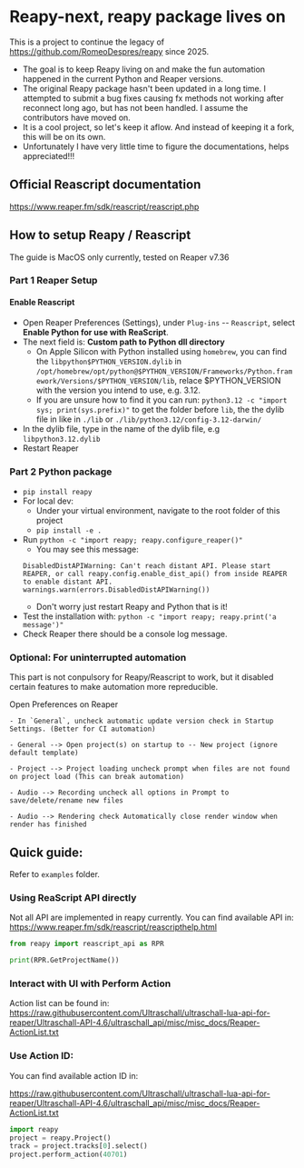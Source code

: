 # Reapy-next, reapy package lives on

This is a project to continue the legacy of https://github.com/RomeoDespres/reapy since 2025. 

- The goal is to keep Reapy living on and make the fun automation happened in the current Python and Reaper versions.
- The original Reapy package hasn't been updated in a long time. 
I attempted to submit a bug fixes causing fx methods not working after reconnect long ago, but has not been handled. I assume the contributors have moved on.
- It is a cool project, so let's keep it aflow. And instead of keeping it a fork, this will be on its own.
- Unfortunately I have very little time to figure the documentations, helps appreciated!!!

## Official Reascript documentation

https://www.reaper.fm/sdk/reascript/reascript.php

## How to setup Reapy / Reascript

The guide is MacOS only currently, tested on Reaper v7.36

### Part 1 Reaper Setup

#### Enable Reascript

- Open Reaper Preferences (Settings), under `Plug-ins` -- `Reascript`, select **Enable Python for use with ReaScript**. 
- The next field is: **Custom path to Python dll directory**
    - On Apple Silicon with Python installed using `homebrew`, you can find the `libpython$PYTHON_VERSION.dylib` in `/opt/homebrew/opt/python@$PYTHON_VERSION/Frameworks/Python.framework/Versions/$PYTHON_VERSION/lib`, relace $PYTHON_VERSION with the version you intend to use, e.g. 3.12.
    - If you are unsure how to find it you can run: `python3.12 -c "import sys; print(sys.prefix)"` to get the folder before `lib`, the the dylib file in like in `./lib` or `./lib/python3.12/config-3.12-darwin/`
- In the dylib file, type in the name of the dylib file, e.g `libpython3.12.dylib`
- Restart Reaper

### Part 2 Python package

- `pip install reapy`
- For local dev:
    - Under your virtual environment, navigate to the root folder of this project
    - `pip install -e .`
- Run `python -c "import reapy; reapy.configure_reaper()"`
    - You may see this message:
    ```
    DisabledDistAPIWarning: Can't reach distant API. Please start REAPER, or call reapy.config.enable_dist_api() from inside REAPER to enable distant API.
  warnings.warn(errors.DisabledDistAPIWarning())
    ```
    - Don't worry just restart Reapy and Python that is it!
- Test the installation with: `python -c "import reapy; reapy.print('a message')"`
- Check Reaper there should be a console log message.

### Optional: For uninterrupted automation

This part is not conpulsory for Reapy/Reascript to work, but it disabled certain features to make automation more repreducible. 

Open Preferences on Reaper

    - In `General`, uncheck automatic update version check in Startup Settings. (Better for CI automation)

    - General --> Open project(s) on startup to -- New project (ignore default template)

    - Project --> Project loading uncheck prompt when files are not found on project load (This can break automation)

    - Audio --> Recording uncheck all options in Prompt to save/delete/rename new files

    - Audio --> Rendering check Automatically close render window when render has finished

## Quick guide:

Refer to `examples` folder.

### Using ReaScript API directly

Not all API are implemented in reapy currently. You can find available API in:
https://www.reaper.fm/sdk/reascript/reascripthelp.html

```python
from reapy import reascript_api as RPR

print(RPR.GetProjectName())
```

### Interact with UI with Perform Action

Action list can be found in: https://raw.githubusercontent.com/Ultraschall/ultraschall-lua-api-for-reaper/Ultraschall-API-4.6/ultraschall_api/misc/misc_docs/Reaper-ActionList.txt



### Use Action ID:

You can find available action ID in:

https://raw.githubusercontent.com/Ultraschall/ultraschall-lua-api-for-reaper/Ultraschall-API-4.6/ultraschall_api/misc/misc_docs/Reaper-ActionList.txt

```python
import reapy
project = reapy.Project()
track = project.tracks[0].select()
project.perform_action(40701)
```
